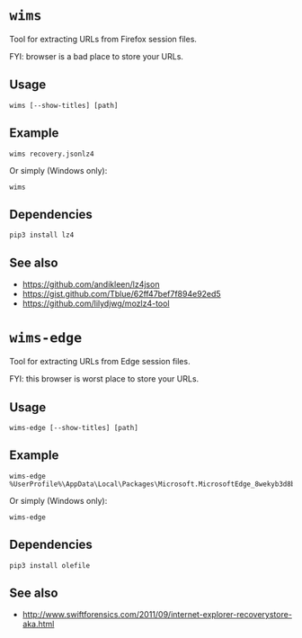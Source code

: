 # `wims`

Tool for extracting URLs from Firefox session files.

FYI: browser is a bad place to store your URLs.

## Usage

```
wims [--show-titles] [path]
```

## Example

```
wims recovery.jsonlz4
```

Or simply (Windows only):

```
wims
```

## Dependencies

```
pip3 install lz4
```

## See also

- https://github.com/andikleen/lz4json
- https://gist.github.com/Tblue/62ff47bef7f894e92ed5
- https://github.com/lilydjwg/mozlz4-tool

# `wims-edge`

Tool for extracting URLs from Edge session files.

FYI: this browser is worst place to store your URLs.

## Usage

```
wims-edge [--show-titles] [path]
```

## Example

```
wims-edge %UserProfile%\AppData\Local\Packages\Microsoft.MicrosoftEdge_8wekyb3d8bbwe\AC\MicrosoftEdge\User\Default\Recovery\Active
```

Or simply (Windows only):

```
wims-edge
```

## Dependencies

```
pip3 install olefile
```

## See also

- http://www.swiftforensics.com/2011/09/internet-explorer-recoverystore-aka.html
